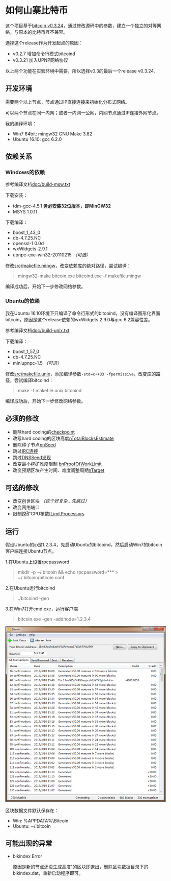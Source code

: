 
# 如何山寨比特币
这个项目基于[bitcoin v0.3.24](https://github.com/bitcoin/bitcoin/releases/tag/v0.3.24)，通过修改源码中的参数，建立一个独立的对等网络，与原本的比特币互不兼容。

选择这个release作为开发起点的原因：

- v0.2.7 增加命令行模式bitcoind
- v0.3.21 加入UPNP网络协议

以上两个功能在实验环境中需要，所以选择v0.3的最后一个release v0.3.24.

## 开发环境
需要两个以上节点，节点通过IP直接连接来初始化分布式网络。

可以两个节点在同一内网；或者一内网一公网，内网节点通过IP连接外网节点。

我的编译环境：

- Win7 64bit: mingw32 GNU Make 3.82
- Ubuntu 16.10: gcc 6.2.0

## 依赖关系
### Windows的依赖
参考编译文档[doc/build-msw.txt](https://github.com/ccen/bitcoinL/blob/v1.0/doc/build-msw.txt)

下载安装：

- tdm-gcc-4.5.1  **务必安装32位版本，即MinGW32**
- MSYS 1.0.11

下载编译：

- boost_1_43_0
- db-4.7.25.NC
- openssl-1.0.0d
- wxWidgets-2.9.1
- upnpc-exe-win32-20110215 *（可选）*

修改[src/makefile.mingw](https://github.com/ccen/bitcoinL/commit/8195b9b3a19f0c50d0b8eadb495e9bb0320befa8)，改变依赖库的绝对路径，尝试编译：
> mingw32-make bitcoin.exe bitcoind.exe -f makefile.mingw

编译成功后，开始下一步修改网络参数。

### Ubuntu的依赖
我在Ubuntu 16.10环境下只编译了命令行形式的bitcoind，没有编译图形化界面bitcoin，原因是这个release依赖的wxWidgets 2.9.0与gcc 6.2兼容性差。

参考编译文档[doc/build-unix.txt](https://github.com/ccen/bitcoinL/blob/v1.0/doc/build-unix.txt)

下载编译：

- boost_1_57_0
- db-4.7.25.NC
- miniupnpc-1.5 *（可选）*

修改[src/makefile.unix](https://github.com/ccen/bitcoinL/commit/faa70ca42239e2f11b7dd2efafbc505a638f2acc)，添加编译参数`-std=c++03 -fpermissive`，改变库的路径，尝试编译bitcoind：
> make -f makefile.unix bitcoind

编译成功后，开始下一步修改网络参数。

## 必须的修改
- 删除hard coding的[checkpoint](https://github.com/ccen/bitcoinL/commit/497ba11977a7a62820aa08f8cd284f61fc91604f#commitcomment-21573593)
- 改写hard coding的区块高度[nTotalBlocksEstimate](https://github.com/ccen/bitcoinL/commit/246266d0d608e9dea5af656930b8ceb864981997#commitcomment-21573531)
- 删除种子节点[pnSeed](https://github.com/ccen/bitcoinL/commit/497ba11977a7a62820aa08f8cd284f61fc91604f#commitcomment-21573607)
- 跳过[IRC连接](https://github.com/ccen/bitcoinL/commit/497ba11977a7a62820aa08f8cd284f61fc91604f#commitcomment-21573625)
- 跳过[DNSSeed发现](https://github.com/ccen/bitcoinL/commit/497ba11977a7a62820aa08f8cd284f61fc91604f#commitcomment-21573666)
- 改变最小挖矿难度限制 [bnProofOfWorkLimit](https://github.com/ccen/bitcoinL/commit/1ee7c474c38d79cac75dcedb52faf64aae671a88)
- 改变预期区块产生时间、难度调整周期[nTarget](https://github.com/ccen/bitcoinL/commit/633d24d76522dea84583906a57722bcc497f9651#diff-7ec3c68a81efff79b6ca22ac1f1eabba)

## 可选的修改
- 改变创世区块 *（这个好复杂.. 先跳过）*
- 改变网络端口
- 限制挖矿CPU核数[fLimitProcessors](https://github.com/ccen/bitcoinL/commit/ecb8d67830e349dc4e937d0f293666390c42388b#diff-7ec3c68a81efff79b6ca22ac1f1eabba)

## 运行
假设Ubuntu的ip是1.2.3.4，先启动Ubuntu的bitcoind，然后启动Win7的bitcoin客户端连接Ubuntu节点。

1.在Ubuntu上设置rpcpassword
> mkdir -p ~/.bitcoin && echo rpcpassword=*** > ~/.bitcoin/bitcoin.conf

2.在Ubuntu运行bitcoind
> ./bitcoind -gen

3.在Win7打开cmd.exe，运行客户端
	
> bitcoin.exe -gen -addnode=1.2.3.4

![Screenshot](./doc/screenshot.png)

区块数据文件默认保存在：

- Win: %APPDATA%\Bitcoin
- Ubuntu: ~/.bitcoin

## 可能出现的异常

- blkindex Error

	原因是新的节点还没生成高度1的区块即退出，删除区块数据目录下的blkindex.dat，重新启动程序即可。
